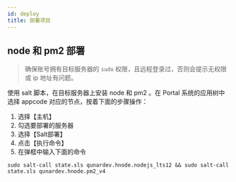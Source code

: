 ```yaml
---
id: deploy
title: 部署项目
---
```


## node 和 pm2 部署
>确保账号拥有目标服务器的 `sudo` 权限，且远程登录过，否则会提示无权限或 ip 地址有问题。

使用 salt 脚本，在目标服务器上安装 node 和 pm2 。在 Portal 系统的应用树中选择 appcode 对应的节点，按着下面的步骤操作：
1. 选择【主机】
1. 勾选要部署的服务器
1. 选择【Salt部署】
1. 点击【执行命令】
1. 在弹框中输入下面的命令

```
sudo salt-call state.sls qunardev.hnode.nodejs_lts12 && sudo salt-call state.sls qunardev.hnode.pm2_v4
```
